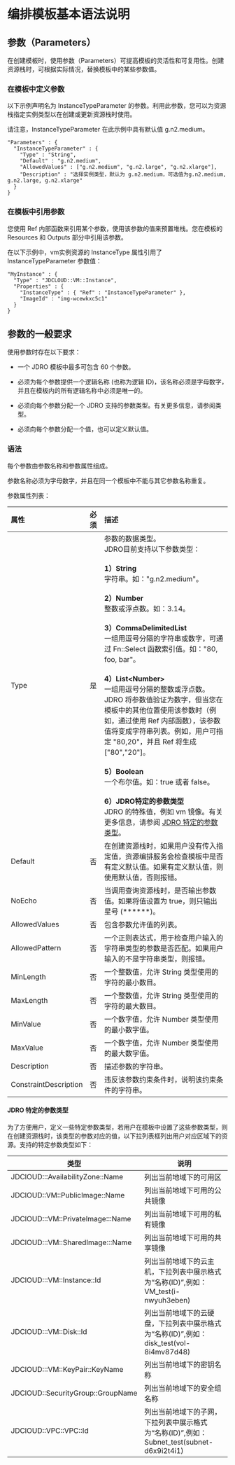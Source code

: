# 编排模板基本语法说明

## 参数（Parameters）
在创建模板时，使用参数（Parameters）可提高模板的灵活性和可复用性。创建资源栈时，可根据实际情况，替换模板中的某些参数值。

### 在模板中定义参数

以下示例声明名为 InstanceTypeParameter 的参数。利用此参数，您可以为资源栈指定实例类型以在创建或更新资源栈时使用。

请注意，InstanceTypeParameter 在此示例中具有默认值 g.n2.medium。


```
"Parameters" : {
  "InstanceTypeParameter" : {
    "Type" : "String",
    "Default" : "g.n2.medium",
    "AllowedValues" : ["g.n2.medium", "g.n2.large", "g.n2.xlarge"],
    "Description" : "选择实例类型，默认为 g.n2.medium，可选值为g.n2.medium, g.n2.large, g.n2.xlarge"
  }
}
```


### 在模板中引用参数

您使用 Ref 内部函数来引用某个参数，使用该参数的值来预置堆栈。您在模板的 Resources 和 Outputs 部分中引用该参数。

在以下示例中，vm实例资源的 InstanceType 属性引用了 InstanceTypeParameter 参数值：

```
"MyInstance" : {
  "Type" : "JDCLOUD::VM::Instance",
  "Properties" : {
    "InstanceType" : { "Ref" : "InstanceTypeParameter" },
    "ImageId" : "img-wcewkxc5c1"
  }
}
```

## 参数的一般要求

使用参数时存在以下要求：

* 一个 JDRO 模板中最多可包含 60 个参数。

* 必须为每个参数提供一个逻辑名称 (也称为逻辑 ID)，该名称必须是字母数字，并且在模板内的所有逻辑名称中必须是唯一的。

* 必须向每个参数分配一个 JDRO 支持的参数类型。有关更多信息，请参阅类型。

* 必须向每个参数分配一个值，也可以定义默认值。

### 语法

每个参数由参数名称和参数属性组成。

参数名称必须为字母数字，并且在同一个模板中不能与其它参数名称重复。

参数属性列表：

|属性|必须|描述|
|:--|:--|:--|
|Type|是|参数的数据类型。<br>JDRO目前支持以下参数类型：<br><br>**1）String**<br>字符串。如："g.n2.medium"。<br><br>**2）Number**<br>整数或浮点数。如：3.14。<br><br>**3）CommaDelimitedList**<br>一组用逗号分隔的字符串或数字，可通过 Fn::Select 函数索引值。如："80, foo, bar"。<br><br>**4）List\<Number\>**<br>一组用逗号分隔的整数或浮点数。JDRO 将参数值验证为数字，但当您在模板中的其他位置使用该参数时（例如，通过使用 Ref 内部函数），该参数值将变成字符串列表。例如，用户可指定 "80,20"，并且 Ref 将生成 ["80","20"]。<br><br>**5）Boolean**<br>一个布尔值。如：true 或者 false。<br><br>**6）JDRO特定的参数类型**<br>JDRO 的特殊值，例如 vm 镜像。有关更多信息，请参阅 [JDRO 特定的参数类型](#JDROsptype)。|
|Default|否|在创建资源栈时，如果用户没有传入指定值，资源编排服务会检查模板中是否有定义默认值。如果有定义默认值，则使用默认值，否则报错。|
|NoEcho|否|当调用查询资源栈时，是否输出参数值。如果将值设置为 true，则只输出星号 (******)。|
|AllowedValues|否|包含参数允许值的列表。|
|AllowedPattern|否|一个正则表达式，用于检查用户输入的字符串类型的参数是否匹配。如果用户输入的不是字符串类型，则报错。|
|MinLength|否|一个整数值，允许 String 类型使用的字符的最小数目。|
|MaxLength|否|一个整数值，允许 String 类型使用的字符的最大数目。|
|MinValue|否|一个数字值，允许 Number 类型使用的最小数字值。|
|MaxValue|否|一个数字值，允许 Number 类型使用的最大数字值。|
|Description|否|描述参数的字符串。|
|ConstraintDescription|否|违反该参数约束条件时，说明该约束条件的字符串。|

#### JDRO 特定的参数类型
为了方便用户，定义一些特定参数类型，若用户在模板中设置了这些参数类型，则在创建资源栈时，该类型的参数对应的值，以下拉列表框列出用户对应区域下的资源。支持的特定参数类型如下：

| 类型                              | 说明                                                                                        |
| --------------------------------- | ------------------------------------------------------------------------------------------- |
| JDClOUD:::AvailabilityZone::Name  | 列出当前地域下的可用区                                                                      |
| JDClOUD::VM::PublicImage::Name    | 列出当前地域下可用的公共镜像                                                                |
| JDClOUD:::VM::PrivateImage:::Name | 列出当前地域下可用的私有镜像                                                                |
| JDClOUD:::VM::SharedImage:::Name  | 列出当前地域下可用的共享镜像                                                                |
| JDClOUD:::VM::Instance::Id        | 列出当前地域下的云主机，下拉列表中展示格式为“名称(ID)”,例如：VM_test(i-nwyuh3eben)        |
| JDClOUD:::VM::Disk::Id            | 列出当前地域下的云硬盘，下拉列表中展示格式为“名称(ID)”,例如：disk_test(vol-8i4mv87d48)    |
| JDClOUD:::VM::KeyPair::KeyName    | 列出当前地域下的密钥名称                                                                    |
| JDClOUD::SecurityGroup::GroupName | 列出当前地域下的安全组名称                                                                  |
| JDClOUD::VPC::VPC::Id             | 列出当前地域下的子网，下拉列表中展示格式为“名称(ID)”,例如：Subnet_test(subnet-d6x9i2t4i1) |


